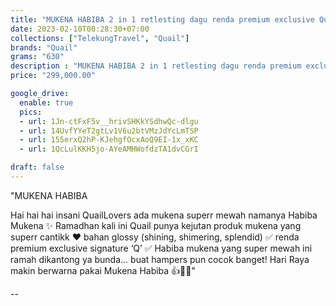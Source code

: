 ```yaml
---
title: "MUKENA HABIBA 2 in 1 retlesting dagu renda premium exclusive Quail Hijab Bahan Silk Mewah"
date: 2023-02-10T00:28:30+07:00
collections: ["TelekungTravel", "Quail"]
brands: "Quail"
grams: "630"
description : "MUKENA HABIBA 2 in 1 retlesting dagu renda premium exclusive Quail Hijab Bahan Silk Mewah"
price: "299,000.00"

google_drive:
  enable: true
  pics:
  - url: 1Jn-ctFxF5v__hrivSHKkYSdhwQc-dlgu
  - url: 14UvfYYeT2gtLv1V6u2btVMzJdYcLmTSP
  - url: 155erxQ2hP-KJehgfOcxAoQ9EI-1x_xKC
  - url: 1QcLulKKH5jo-AYeAMHWofdzTA1dvCGrI

draft: false
---
```


"MUKENA HABIBA 

Hai hai hai insani QuailLovers ada mukena superr mewah namanya Habiba Mukena ✨ Ramadhan kali ini Quail punya kejutan produk mukena yang superr cantikk ❤️  bahan glossy (shining, shimering, splendid) ✅ renda premium exclusive signature ‘Q’ ✅ Habiba mukena yang super mewah ini ramah dikantong ya bunda... buat hampers pun cocok banget! Hari Raya makin berwarna pakai Mukena Habiba 👍🫶🏻"

--    
 


